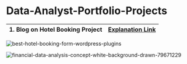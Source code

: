 # Data-Analyst-Portfolio-Projects


|1. Blog on Hotel Booking Project| [Explanation Link](https://medium.com/@sachintukumar1609/data-analyst-project-on-hotel-booking-cde5e70a033e)
|-|-|
![best-hotel-booking-form-wordpress-plugins](https://user-images.githubusercontent.com/103982094/227188283-dbe28ded-3f4e-46a6-a5dc-e691918288d1.jpg)

![financial-data-analysis-concept-white-background-drawn-79671229](https://user-images.githubusercontent.com/103982094/228513411-fd2e599c-f44f-4228-b5a3-7eccc3a9edf4.jpg)
